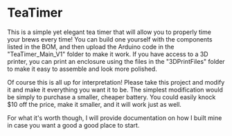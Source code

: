 # TeaTimer
This is a simple yet elegant tea timer that will allow you to properly time your brews every time! You can build one yourself with the components listed in the BOM, and then upload the Arduino code in the "TeaTimer_Main_V1" folder to make it work. If you have access to a 3D printer, you can print an enclosure using the files in the "3DPrintFiles" folder  to make it easy to assemble and look more polished.

Of course this is all up for interpretation! Please take this project and modify it and make it everything you want it to be. The simplest modification would be simply to purchase a smaller, cheaper battery. You could easily knock $10 off the price, make it smaller, and it will work just as well.

For what it's worth though, I will provide documentation on how I built mine in case you want a good a good place to start.

## 
<!--stackedit_data:
eyJoaXN0b3J5IjpbLTg5MDgyOTAwNSwxMjMwNjUzNjgxXX0=
-->
